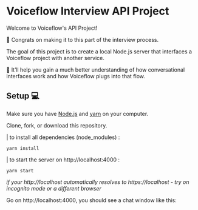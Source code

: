 # Voiceflow Interview API Project

Welcome to Voiceflow's API Project!

🥳 Congrats on making it to this part of the interview process.

The goal of this project is to create a local Node.js server that interfaces a Voiceflow project with another service.

💬 It’ll help you gain a much better understanding of how conversational interfaces work and how Voiceflow plugs into that flow.

## Setup 💻

Make sure you have [Node.js](https://nodejs.org/) and [yarn](https://yarnpkg.com/) on your computer.

Clone, fork, or download this repository.

| to install all dependencies (node_modules) :

```
yarn install
```

| to start the server on http://localhost:4000 :

```
yarn start
```

_if your http://localhost automatically resolves to https://localhost - try on incognito mode or a different browser_

Go on http://localhost:4000, you should see a chat window like this:
